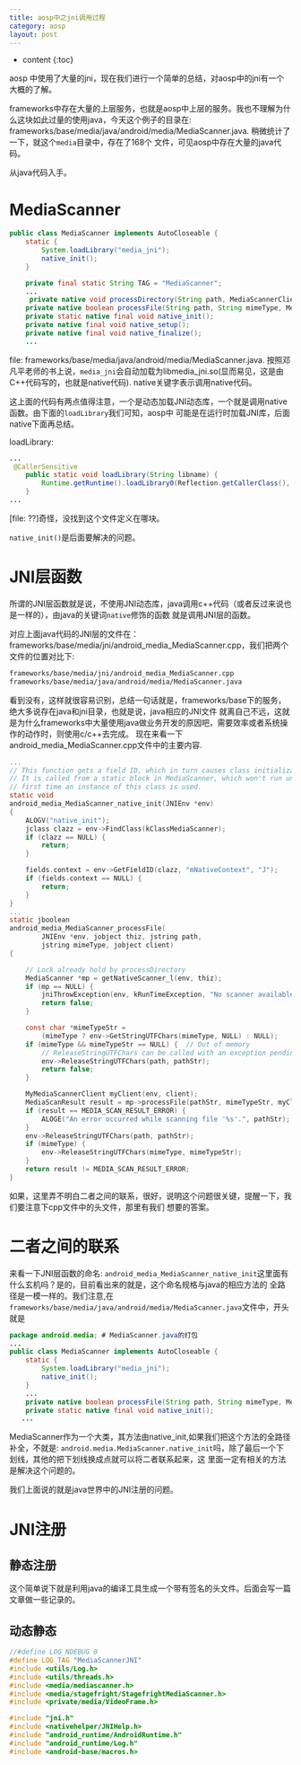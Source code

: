 ```yaml
---
title: aosp中之jni调用过程
category: aosp
layout: post
---
```

* content
{:toc}

aosp 中使用了大量的jni，现在我们进行一个简单的总结，对aosp中的jni有一个大概的了解。

frameworks中存在大量的上层服务，也就是aosp中上层的服务。我也不理解为什么这块如此过量的使用java，今天这个例子的目录在:
frameworks/base/media/java/android/media/MediaScanner.java. 稍微统计了一下，就这个`media`目录中，存在了168个
文件，可见aosp中存在大量的java代码。

从java代码入手。

# MediaScanner

```java
public class MediaScanner implements AutoCloseable {
    static {
        System.loadLibrary("media_jni");
        native_init();
    }

    private final static String TAG = "MediaScanner";
    ...
     private native void processDirectory(String path, MediaScannerClient client);
    private native boolean processFile(String path, String mimeType, MediaScannerClient client);
    private static native final void native_init();
    private native final void native_setup();
    private native final void native_finalize();
    ...
```
file: frameworks/base/media/java/android/media/MediaScanner.java.
按照邓凡平老师的书上说，`media_jni`会自动加载为libmedia_jni.so(显而易见，这是由C++代码写的，也就是native代码).
native关键字表示调用native代码。

这上面的代码有两点值得注意，一个是动态加载JNI动态库，一个就是调用native函数。由下面的`loadLibrary`我们可知，aosp中
可能是在运行时加载JNI库，后面native下面再总结。

loadLibrary:
```java
...
 @CallerSensitive
    public static void loadLibrary(String libname) {
        Runtime.getRuntime().loadLibrary0(Reflection.getCallerClass(), libname);
    }
...
```
[file: ??]奇怪，没找到这个文件定义在哪块。

`native_init()`是后面要解决的问题。

# JNI层函数
所谓的JNI层函数就是说，不使用JNI动态库，java调用c++代码（或者反过来说也是一样的），由java的关键词`native`修饰的函数
就是调用JNI层的函数。

对应上面java代码的JNI层的文件在：frameworks/base/media/jni/android_media_MediaScanner.cpp，我们把两个文件的位置对比下:
```bash
frameworks/base/media/jni/android_media_MediaScanner.cpp
frameworks/base/media/java/android/media/MediaScanner.java
```
看到没有，这样就很容易识别，总结一句话就是，frameworks/base下的服务，绝大多说存在java和jni目录，也就是说，java相应的JNI文件
就离自己不远，这就是为什么frameworks中大量使用java做业务开发的原因吧，需要效率或者系统操作的动作时，则使用c/c++去完成。
现在来看一下android_media_MediaScanner.cpp文件中的主要内容.

```c
...
// This function gets a field ID, which in turn causes class initialization.
// It is called from a static block in MediaScanner, which won't run until the
// first time an instance of this class is used.
static void
android_media_MediaScanner_native_init(JNIEnv *env)
{
    ALOGV("native_init");
    jclass clazz = env->FindClass(kClassMediaScanner);
    if (clazz == NULL) {
        return;
    }

    fields.context = env->GetFieldID(clazz, "mNativeContext", "J");
    if (fields.context == NULL) {
        return;
    }
}
...
static jboolean
android_media_MediaScanner_processFile(
        JNIEnv *env, jobject thiz, jstring path,
        jstring mimeType, jobject client)
{

    // Lock already hold by processDirectory
    MediaScanner *mp = getNativeScanner_l(env, thiz);
    if (mp == NULL) {
        jniThrowException(env, kRunTimeException, "No scanner available");
        return false;
    }

    const char *mimeTypeStr =
        (mimeType ? env->GetStringUTFChars(mimeType, NULL) : NULL);
    if (mimeType && mimeTypeStr == NULL) {  // Out of memory
        // ReleaseStringUTFChars can be called with an exception pending.
        env->ReleaseStringUTFChars(path, pathStr);
        return false;
    }

    MyMediaScannerClient myClient(env, client);
    MediaScanResult result = mp->processFile(pathStr, mimeTypeStr, myClient);
    if (result == MEDIA_SCAN_RESULT_ERROR) {
        ALOGE("An error occurred while scanning file '%s'.", pathStr);
    }
    env->ReleaseStringUTFChars(path, pathStr);
    if (mimeType) {
        env->ReleaseStringUTFChars(mimeType, mimeTypeStr);
    }
    return result != MEDIA_SCAN_RESULT_ERROR;
}
```
如果，这里弄不明白二者之间的联系，很好，说明这个问题很关键，提醒一下，我们要注意下cpp文件中的头文件，那里有我们
想要的答案。

# 二者之间的联系
来看一下JNI层函数的命名:
`android_media_MediaScanner_native_init`这里面有什么玄机吗？是的，目前看出来的就是，这个命名规格与java的相应方法的
全路径是一模一样的。我们注意,在`frameworks/base/media/java/android/media/MediaScanner.java`文件中，开头就是

```java
package android.media; # MediaScanner.java的打包
...
public class MediaScanner implements AutoCloseable {
    static {
        System.loadLibrary("media_jni");
        native_init();
    }
    ...
    private native boolean processFile(String path, String mimeType, MediaScannerClient client);
    private static native final void native_init();
   ...
```
MediaScanner作为一个大类，其方法由native_init,如果我们把这个方法的全路径补全，不就是:
`android.media.MediaScanner.native_init`吗，除了最后一个下划线，其他的把下划线换成点就可以将二者联系起来，这
里面一定有相关的方法是解决这个问题的。

我们上面说的就是java世界中的JNI注册的问题。

# JNI注册

## 静态注册
这个简单说下就是利用java的编译工具生成一个带有签名的头文件。后面会写一篇文章做一些记录的。

## 动态静态


```c
//#define LOG_NDEBUG 0
#define LOG_TAG "MediaScannerJNI"
#include <utils/Log.h>
#include <utils/threads.h>
#include <media/mediascanner.h>
#include <media/stagefright/StagefrightMediaScanner.h>
#include <private/media/VideoFrame.h>

#include "jni.h"
#include <nativehelper/JNIHelp.h>
#include "android_runtime/AndroidRuntime.h"
#include "android_runtime/Log.h"
#include <android-base/macros.h>
```



